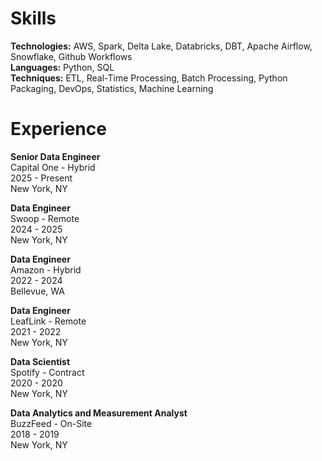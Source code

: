 Skills
======

**Technologies:** AWS, Spark, Delta Lake, Databricks, DBT, Apache Airflow, Snowflake, Github Workflows<br>
**Languages:** Python, SQL<br>
**Techniques:** ETL, Real-Time Processing, Batch Processing, Python Packaging, DevOps, Statistics, Machine Learning<br>

Experience
==========

**Senior Data Engineer**<br>
Capital One - Hybrid<br>
2025 - Present<br>
New York, NY<br>

**Data Engineer**<br>
Swoop - Remote<br>
2024 - 2025<br>
New York, NY<br>

**Data Engineer**<br>
Amazon - Hybrid<br>
2022 - 2024<br>
Bellevue, WA<br>

**Data Engineer**<br>
LeafLink - Remote<br>
2021 - 2022<br>
New York, NY

**Data Scientist**<br>
Spotify - Contract<br>
2020 - 2020<br>
New York, NY

**Data Analytics and Measurement Analyst**<br>
BuzzFeed - On-Site<br>
2018 - 2019<br>
New York, NY